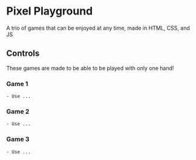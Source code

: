 # Pixel Playground
A trio of games that can be enjoyed at any time, made in HTML, CSS, and JS

## Controls
These games are made to be able to be played with only one hand!

### Game 1
    - Use ...

### Game 2
    - Use ...

### Game 3
    - Use ...

